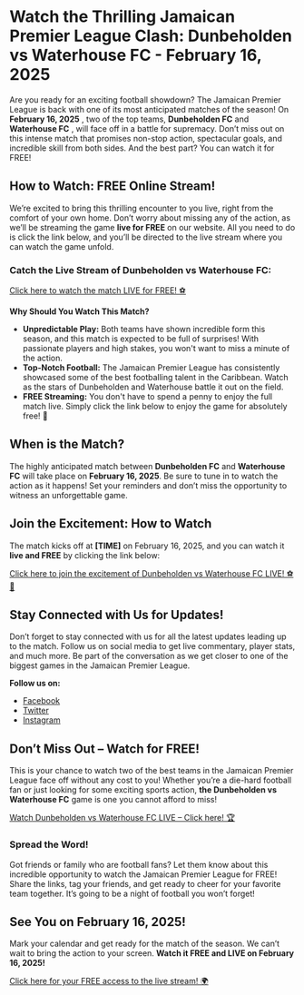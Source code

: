 # Watch the Thrilling Jamaican Premier League Clash: Dunbeholden vs Waterhouse FC - February 16, 2025

Are you ready for an exciting football showdown? The Jamaican Premier League is back with one of its most anticipated matches of the season! On **February 16, 2025** , two of the top teams, **Dunbeholden FC** and **Waterhouse FC** , will face off in a battle for supremacy. Don’t miss out on this intense match that promises non-stop action, spectacular goals, and incredible skill from both sides. And the best part? You can watch it for FREE!

## How to Watch: FREE Online Stream!

We’re excited to bring this thrilling encounter to you live, right from the comfort of your own home. Don’t worry about missing any of the action, as we’ll be streaming the game **live for FREE** on our website. All you need to do is click the link below, and you’ll be directed to the live stream where you can watch the game unfold.

### Catch the Live Stream of Dunbeholden vs Waterhouse FC:

[Click here to watch the match LIVE for FREE! ⚽️](https://tinyurl.com/livestreamfreeo?st=Dunbeholden+vs+Waterhouse+FC&si=ghc)

**Why Should You Watch This Match?**

- **Unpredictable Play:** Both teams have shown incredible form this season, and this match is expected to be full of surprises! With passionate players and high stakes, you won't want to miss a minute of the action.
- **Top-Notch Football:** The Jamaican Premier League has consistently showcased some of the best footballing talent in the Caribbean. Watch as the stars of Dunbeholden and Waterhouse battle it out on the field.
- **FREE Streaming:** You don't have to spend a penny to enjoy the full match live. Simply click the link below to enjoy the game for absolutely free! 🌟

## When is the Match?

The highly anticipated match between **Dunbeholden FC** and **Waterhouse FC** will take place on **February 16, 2025**. Be sure to tune in to watch the action as it happens! Set your reminders and don’t miss the opportunity to witness an unforgettable game.

## Join the Excitement: How to Watch

The match kicks off at **[TIME]** on February 16, 2025, and you can watch it **live and FREE** by clicking the link below:

[Click here to join the excitement of Dunbeholden vs Waterhouse FC LIVE! ⚽️🎉](https://tinyurl.com/livestreamfreeo?st=Dunbeholden+vs+Waterhouse+FC&si=ghc)

## Stay Connected with Us for Updates!

Don’t forget to stay connected with us for all the latest updates leading up to the match. Follow us on social media to get live commentary, player stats, and much more. Be part of the conversation as we get closer to one of the biggest games in the Jamaican Premier League.

**Follow us on:**

- [Facebook](https://tinyurl.com/livestreamfreeo?st=Dunbeholden+vs+Waterhouse+FC&si=ghc)
- [Twitter](https://tinyurl.com/livestreamfreeo?st=Dunbeholden+vs+Waterhouse+FC&si=ghc)
- [Instagram](https://tinyurl.com/livestreamfreeo?st=Dunbeholden+vs+Waterhouse+FC&si=ghc)

## Don’t Miss Out – Watch for FREE!

This is your chance to watch two of the best teams in the Jamaican Premier League face off without any cost to you! Whether you’re a die-hard football fan or just looking for some exciting sports action, **the Dunbeholden vs Waterhouse FC** game is one you cannot afford to miss!

[Watch Dunbeholden vs Waterhouse FC LIVE – Click here! 🏆](https://tinyurl.com/livestreamfreeo?st=Dunbeholden+vs+Waterhouse+FC&si=ghc)

### Spread the Word!

Got friends or family who are football fans? Let them know about this incredible opportunity to watch the Jamaican Premier League for FREE! Share the links, tag your friends, and get ready to cheer for your favorite team together. It’s going to be a night of football you won’t forget!

## See You on February 16, 2025!

Mark your calendar and get ready for the match of the season. We can’t wait to bring the action to your screen. **Watch it FREE and LIVE on February 16, 2025!**

[Click here for your FREE access to the live stream! 🌍](https://tinyurl.com/livestreamfreeo?st=Dunbeholden+vs+Waterhouse+FC&si=ghc)
